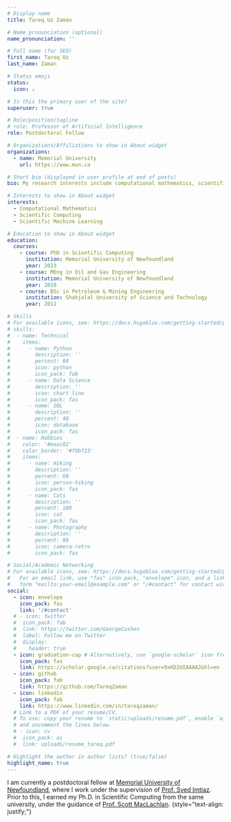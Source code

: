 ```yaml
---
# Display name
title: Tareq Uz Zaman

# Name pronunciation (optional)
name_pronunciation: ''

# Full name (for SEO)
first_name: Tareq Uz
last_name: Zaman

# Status emoji
status:
  icon: ☕️

# Is this the primary user of the site?
superuser: true

# Role/position/tagline
# role: Professor of Artificial Intelligence
role: Postdoctoral Fellow

# Organizations/Affiliations to show in About widget
organizations:
  - name: Memorial University
    url: https://www.mun.ca

# Short bio (displayed in user profile at end of posts)
bio: My research interests include computational mathematics, scientific computing, and scientific machine learning.

# Interests to show in About widget
interests:
  - Computational Mathematics
  - Scientific Computing
  - Scientific Machine Learning

# Education to show in About widget
education:
  courses:
    - course: PhD in Scientific Computing
      institution: Memorial University of Newfoundland
      year: 2023
    - course: MEng in Oil and Gas Engineering
      institution: Memorial University of Newfoundland
      year: 2018
    - course: BSc in Petroleum & Mining Engineering
      institution: Shahjalal University of Science and Technology
      year: 2011

# Skills
# For available icons, see: https://docs.hugoblox.com/getting-started/page-builder/#icons
# skills:
#  - name: Technical
#    items:
#      - name: Python
#        description: ''
#        percent: 80
#        icon: python
#        icon_pack: fab
#      - name: Data Science
#        description: ''
#        icon: chart-line
#        icon_pack: fas
#      - name: SQL
#        description: ''
#        percent: 40
#        icon: database
#        icon_pack: fas
#  - name: Hobbies
#    color: '#eeac02'
#    color_border: '#f0bf23'
#    items:
#      - name: Hiking
#        description: ''
#        percent: 60
#        icon: person-hiking
#        icon_pack: fas
#      - name: Cats
#        description: ''
#        percent: 100
#        icon: cat
#        icon_pack: fas
#      - name: Photography
#        description: ''
#        percent: 80
#        icon: camera-retro
#        icon_pack: fas

# Social/Academic Networking
# For available icons, see: https://docs.hugoblox.com/getting-started/page-builder/#icons
#   For an email link, use "fas" icon pack, "envelope" icon, and a link in the
#   form "mailto:your-email@example.com" or "/#contact" for contact widget.
social:
  - icon: envelope
    icon_pack: fas
    link: '/#contact'
  # - icon: twitter
  #  icon_pack: fab
  #  link: https://twitter.com/GeorgeCushen
  #  label: Follow me on Twitter
  #  display:
  #    header: true
  - icon: graduation-cap # Alternatively, use `google-scholar` icon from `ai` icon pack
    icon_pack: fas
    link: https://scholar.google.ca/citations?user=9xKD2UIAAAAJ&hl=en
  - icon: github
    icon_pack: fab
    link: https://github.com/TareqZaman
  - icon: linkedin
    icon_pack: fab
    link: https://www.linkedin.com/in/tareqzaman/
  # Link to a PDF of your resume/CV.
  # To use: copy your resume to `static/uploads/resume.pdf`, enable `ai` icons in `params.yaml`,
  # and uncomment the lines below.
  # - icon: cv
  #  icon_pack: ai
  #  link: uploads/resume_tareq.pdf

# Highlight the author in author lists? (true/false)
highlight_name: true
---
```


I am currently a postdoctoral fellow at [Memorial University of Newfoundland](https://www.mun.ca), where I work under the supervision of [Prof. Syed Imtiaz](https://www.mun.ca/engineering/about/our-people/syed-imtiaz/). Prior to this, I earned my Ph.D. in Scientific Computing from the same university, under the guidance of [Prof. Scott MacLachlan](https://www.math.mun.ca/~smaclachlan/).
{style="text-align: justify;"}
